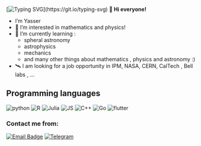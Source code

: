 [![Typing SVG](https://readme-typing-svg.demolab.com?font=Fira+Code&duration=2000&pause=3000&color=75AEF7&width=435&lines=Astronomy+student;mathematics+and+physics+lover;in+research+of+reality...)](https://git.io/typing-svg)
**👋 Hi everyone!**
- I’m Yasser
- 👀 I’m interested in mathematics and physics!
- 🌱 I’m currently learning :
  - spheral astronomy
  - astrophysics
  - mechanics
  - and many other things about mathematics , physics and astronomy :)
- 🛰️ I am looking for a job opportunity in IPM, NASA, CERN, CalTech , Bell labs , ...
  
## Programming languages

![python](https://img.shields.io/badge/Python-blue.svg?style=for-the-badge&logo=python&logoColor=white)
![R](https://img.shields.io/badge/R-steelblue.svg?style=for-the-badge&logo=r&logoColor=white)
![Julia](https://img.shields.io/badge/julia-darkgreen.svg?style=for-the-badge&logo=julia&logoColor=white)
![JS](https://img.shields.io/badge/JS-yellow.svg?style=for-the-badge&logo=javascript&logoColor=white)
![C++](https://img.shields.io/badge/C++-blue.svg?style=for-the-badge&logo=cplusplus&logoColor=white)
![Go](https://img.shields.io/badge/Go-aqua.svg?style=for-the-badge&logo=go&logoColor=black)
![flutter](https://img.shields.io/badge/Flutter-dodgerblue.svg?style=for-the-badge&logo=flutter&logoColor=white)

### Contact me from:
[![Email Badge](https://img.shields.io/badge/-Email-c14438?style=flat-square&logo=Gmail&logoColor=white&link=mailto:aphysics.nerd@gmail.com)](mailto:aphysics.nerd@gmail.com)
[![Telegram](https://img.shields.io/badge/-Telegram-blue?style=flat-square&logo=Telegram&logoColor=white&link=https://t.me/OneAstroNerd)](https://t.me/OneAstroNerd)

